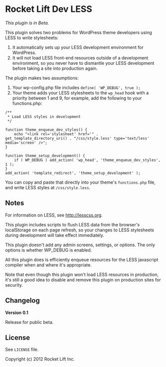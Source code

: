 # Rocket Lift Dev LESS

_This plugin is in Beta._

This plugin solves two problems for WordPress theme developers using LESS to write stylesheets:

1. It automatically sets up your LESS development environment for WordPress.
2. It will not load LESS front-end resources outside of a development environment, so you never have to dismantle your LESS development before taking a site into production again.

The plugin makes two assumptions:

1. Your wp-config.php file includes `define( 'WP_DEBUG', true );`
2. Your theme adds your LESS stylesheets to the `wp_head` hook with a priority between 1 and 9, for example, add the following to your functions.php:

````
/**
 * Load LESS styles in development
 */

function theme_enqueue_dev_styles() {
	echo "<link rel='stylesheet' href='" . get_template_directory_uri() . "/css/style.less' type='text/less' media='screen' />";
}
   
function theme_setup_development() {
	if ( WP_DEBUG ) add_action( 'wp_head', 'theme_enqueue_dev_styles', 1 );
}
add_action( 'template_redirect', 'theme_setup_development' );
````

You can copy and paste that directly into your theme's `functions.php` file, and write LESS styles at `/css/style.less`.

## Notes

For information on LESS, see http://lesscss.org.

This plugin includes scripts to flush LESS data from the browser's localStorage on each page refresh, so your changes to LESS stylesheets during development will take effect immediately.

This plugin doesn't add any admin screens, settings, or options. The only options is whether WP_DEBUG is enabled.

All this plugin does is efficiently enqueue resources for the LESS javascript compiler when and where it's appropriate.

Note that even though this plugin won't load LESS resources in production, it's still a good idea to disable and remove this plugin on production sites for security.

## Changelog

__Version 0.1__

Release for public beta.

## License

See `LICENSE` file.

Copyright (c) 2012 Rocket Lift Inc.
